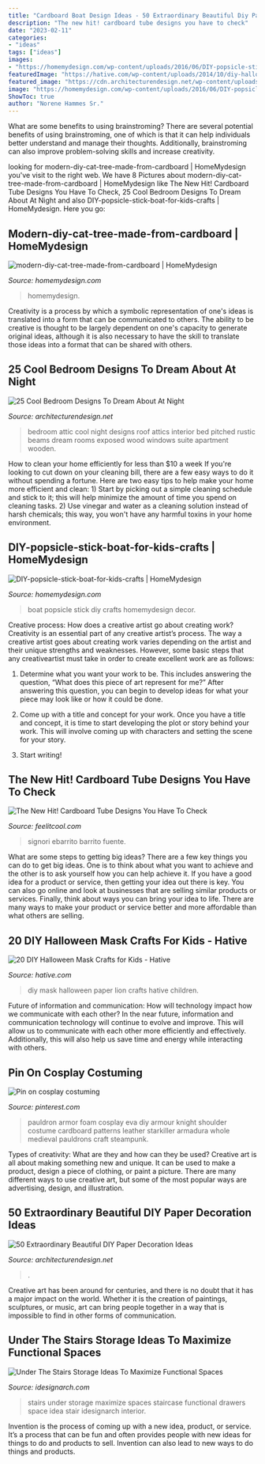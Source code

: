 ```yaml
---
title: "Cardboard Boat Design Ideas - 50 Extraordinary Beautiful Diy Paper Decoration Ideas"
description: "The new hit! cardboard tube designs you have to check"
date: "2023-02-11"
categories:
- "ideas"
tags: ["ideas"]
images:
- "https://homemydesign.com/wp-content/uploads/2016/06/DIY-popsicle-stick-boat-for-kids-crafts.jpg"
featuredImage: "https://hative.com/wp-content/uploads/2014/10/diy-halloween-mask-crafts/17-diy-paper-lion-mask.jpg"
featured_image: "https://cdn.architecturendesign.net/wp-content/uploads/2016/01/AD-Extraordinary-Beautiful-DIY-Paper-Decoration-Ideas-36.jpg"
image: "https://homemydesign.com/wp-content/uploads/2016/06/DIY-popsicle-stick-boat-for-kids-crafts.jpg"
ShowToc: true
author: "Norene Hammes Sr."
---
```



What are some benefits to using brainstroming?
There are several potential benefits of using brainstroming, one of which is that it can help individuals better understand and manage their thoughts. Additionally, brainstroming can also improve problem-solving skills and increase creativity.

	

		
looking for modern-diy-cat-tree-made-from-cardboard | HomeMydesign you've visit to the right web. We have 8 Pictures about modern-diy-cat-tree-made-from-cardboard | HomeMydesign like The New Hit! Cardboard Tube Designs You Have To Check, 25 Cool Bedroom Designs To Dream About At Night and also DIY-popsicle-stick-boat-for-kids-crafts | HomeMydesign. Here you go:
		
    
## Modern-diy-cat-tree-made-from-cardboard | HomeMydesign

<img loading=lazy src="https://homemydesign.com/wp-content/uploads/2019/07/modern-diy-cat-tree-made-from-cardboard.jpg" onerror="this.onerror=null;this.src='https://tse1.mm.bing.net/th?id=OIP.MsuR-pTzHEtG-DHvh9-wDQHaLN&amp;pid=15.1';" alt="modern-diy-cat-tree-made-from-cardboard | HomeMydesign">

_Source: homemydesign.com_

>homemydesign. 

	

Creativity is a process by which a symbolic representation of one's ideas is translated into a form that can be communicated to others. The ability to be creative is thought to be largely dependent on one's capacity to generate original ideas, although it is also necessary to have the skill to translate those ideas into a format that can be shared with others.

    
## 25 Cool Bedroom Designs To Dream About At Night

<img loading=lazy src="http://cdn.architecturendesign.net/wp-content/uploads/2014/09/19-adorable-attic-bedroom1.jpg" onerror="this.onerror=null;this.src='https://tse2.mm.bing.net/th?id=OIP.WDqvxhzi9pQx68zD18mMJQHaF8&amp;pid=15.1';" alt="25 Cool Bedroom Designs To Dream About At Night">

_Source: architecturendesign.net_

>bedroom attic cool night designs roof attics interior bed pitched rustic beams dream rooms exposed wood windows suite apartment wooden. 

	

How to clean your home efficiently for less than $10 a week
If you're looking to cut down on your cleaning bill, there are a few easy ways to do it without spending a fortune. Here are two easy tips to help make your home more efficient and clean: 1) Start by picking out a simple cleaning schedule and stick to it; this will help minimize the amount of time you spend on cleaning tasks. 2) Use vinegar and water as a cleaning solution instead of harsh chemicals; this way, you won't have any harmful toxins in your home environment.

    
## DIY-popsicle-stick-boat-for-kids-crafts | HomeMydesign

<img loading=lazy src="https://homemydesign.com/wp-content/uploads/2016/06/DIY-popsicle-stick-boat-for-kids-crafts.jpg" onerror="this.onerror=null;this.src='https://tse4.mm.bing.net/th?id=OIP.jH_CPzthVKFQJzOjhHrVwwHaJQ&amp;pid=15.1';" alt="DIY-popsicle-stick-boat-for-kids-crafts | HomeMydesign">

_Source: homemydesign.com_

>boat popsicle stick diy crafts homemydesign decor. 

	

Creative process: How does a creative artist go about creating work?
Creativity is an essential part of any creative artist’s process. The way a creative artist goes about creating work varies depending on the artist and their unique strengths and weaknesses. However, some basic steps that any creativeartist must take in order to create excellent work are as follows:
1. Determine what you want your work to be. This includes answering the question, “What does this piece of art represent for me?” After answering this question, you can begin to develop ideas for what your piece may look like or how it could be done.

2. Come up with a title and concept for your work. Once you have a title and concept, it is time to start developing the plot or story behind your work. This will involve coming up with characters and setting the scene for your story.

3. Start writing!

    
## The New Hit! Cardboard Tube Designs You Have To Check

<img loading=lazy src="https://feelitcool.com/wp-content/uploads/2017/01/cardboard-tube-walls16.jpg" onerror="this.onerror=null;this.src='https://tse3.mm.bing.net/th?id=OIP.MwaR1AqT4DLqMyJwkXPTEgHaLH&amp;pid=15.1';" alt="The New Hit! Cardboard Tube Designs You Have To Check">

_Source: feelitcool.com_

>signori ebarrito barrito fuente. 

	

What are some steps to getting big ideas?
There are a few key things you can do to get big ideas. One is to think about what you want to achieve and the other is to ask yourself how you can help achieve it. If you have a good idea for a product or service, then getting your idea out there is key. You can also go online and look at businesses that are selling similar products or services. Finally, think about ways you can bring your idea to life. There are many ways to make your product or service better and more affordable than what others are selling.

    
## 20 DIY Halloween Mask Crafts For Kids - Hative

<img loading=lazy src="https://hative.com/wp-content/uploads/2014/10/diy-halloween-mask-crafts/17-diy-paper-lion-mask.jpg" onerror="this.onerror=null;this.src='https://tse1.mm.bing.net/th?id=OIP.J3FI4kr0Jpr_X3neauVu1gHaLn&amp;pid=15.1';" alt="20 DIY Halloween Mask Crafts for Kids - Hative">

_Source: hative.com_

>diy mask halloween paper lion crafts hative children. 

	

Future of information and communication: How will technology impact how we communicate with each other?
In the near future, information and communication technology will continue to evolve and improve. This will allow us to communicate with each other more efficiently and effectively. Additionally, this will also help us save time and energy while interacting with others.

    
## Pin On Cosplay Costuming

<img loading=lazy src="https://i.pinimg.com/736x/8f/d8/07/8fd807f681d8bf1091c9d10cb82c5daf.jpg" onerror="this.onerror=null;this.src='https://tse1.mm.bing.net/th?id=OIP.ckW27KuDI5SleDr9s23s7gHaLE&amp;pid=15.1';" alt="Pin on cosplay costuming">

_Source: pinterest.com_

>pauldron armor foam cosplay eva diy armour knight shoulder costume cardboard patterns leather starkiller armadura whole medieval pauldrons craft steampunk. 

	

Types of creativity: What are they and how can they be used?
Creative art is all about making something new and unique. It can be used to make a product, design a piece of clothing, or paint a picture. There are many different ways to use creative art, but some of the most popular ways are advertising, design, and illustration.

    
## 50 Extraordinary Beautiful DIY Paper Decoration Ideas

<img loading=lazy src="https://cdn.architecturendesign.net/wp-content/uploads/2016/01/AD-Extraordinary-Beautiful-DIY-Paper-Decoration-Ideas-36.jpg" onerror="this.onerror=null;this.src='https://tse2.mm.bing.net/th?id=OIP.ZXogqIV7EgQuTIKogp1UsgHaKD&amp;pid=15.1';" alt="50 Extraordinary Beautiful DIY Paper Decoration Ideas">

_Source: architecturendesign.net_

>. 

	

Creative art has been around for centuries, and there is no doubt that it has a major impact on the world. Whether it is the creation of paintings, sculptures, or music, art can bring people together in a way that is impossible to find in other forms of communication.

    
## Under The Stairs Storage Ideas To Maximize Functional Spaces

<img loading=lazy src="http://www.idesignarch.com/wp-content/uploads/Under-The-Stairs-Storage-Ideas_6.jpg" onerror="this.onerror=null;this.src='https://tse3.mm.bing.net/th?id=OIP.kOSKvDBCNMqU_jttwc9fUwHaK0&amp;pid=15.1';" alt="Under The Stairs Storage Ideas To Maximize Functional Spaces">

_Source: idesignarch.com_

>stairs under storage maximize spaces staircase functional drawers space idea stair idesignarch interior. 

	

Invention is the process of coming up with a new idea, product, or service. It’s a process that can be fun and often provides people with new ideas for things to do and products to sell. Invention can also lead to new ways to do things and products.

